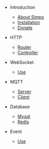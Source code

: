 * Introduction
    * [About Simps](en/README.md)
    * [Installation](en/install.md)
    * [Donate](en/donate.md)

* HTTP
    * [Router](en/http/router.md)
    * [Controller](en/http/controller.md)

* WebSocket
    * [Use](en/websocket/init.md)

* MQTT
    * [Server](en/mqtt/server.md)
    * [Client](en/mqtt/client.md)

* Database
    * [Mysql](en/database/mysql.md)
    * [Redis](en/database/redis.md)

* Event
    * [Use](en/listens.md)
